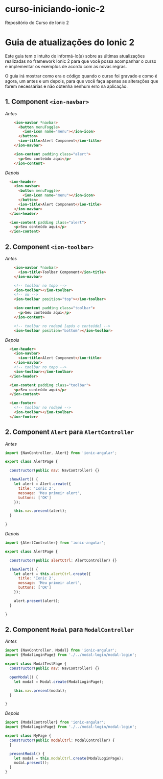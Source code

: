 # curso-iniciando-ionic-2
Repositório do Curso de Ionic 2

# Guia de atualizações do Ionic 2

Este guia tem o intuito de informá-lo(a) sobre as últimas atualizações realizadas no framework Ionic 2 para que você possa acompanhar o curso e implementar os exemplos de acordo com as novas regras.

O guia irá mostrar como era o código quando o curso foi gravado e como é agora, um antes e um depois, para que você faça apenas as alterações que forem necessárias e não obtenha nenhum erro na aplicação.


## 1. Component ```<ion-navbar>```

*Antes*
```html
    <ion-navbar *navbar>
      <button menuToggle>
        <ion-icon name="menu"></ion-icon>
      </button>
      <ion-title>Alert Component</ion-title>
    </ion-navbar>

    <ion-content padding class="alert">
      <p>Seu conteúdo aqui</p>
    </ion-content>
```

*Depois*
```html
  <ion-header>
    <ion-navbar>
      <button menuToggle>
        <ion-icon name="menu"></ion-icon>
      </button>
      <ion-title>Alert Component</ion-title>
    </ion-navbar>
  </ion-header>

  <ion-content padding class="alert">
    <p>Seu conteúdo aqui</p>
  </ion-content>
```


## 2. Component ```<ion-toolbar>```

*Antes*
```html
    <ion-navbar *navbar>
      <ion-title>Toolbar Component</ion-title>
    </ion-navbar>

    <!-- toolbar no topo -->
    <ion-toolbar></ion-toolbar>
    <!-- ou -->
    <ion-toolbar position="top"></ion-toolbar>

    <ion-content padding class="toolbar">
      <p>Seu conteúdo aqui</p>
    </ion-content>

    <!-- toolbar no rodapé [após o conteúdo] -->
    <ion-toolbar position="bottom"></ion-toolbar>
```

*Depois*
```html
  <ion-header>
    <ion-navbar>
      <ion-title>Alert Component</ion-title>
    </ion-navbar>
    <!-- toolbar no topo -->
    <ion-toolbar></ion-toolbar>
  </ion-header>

  <ion-content padding class="toolbar">
    <p>Seu conteúdo aqui</p>
  </ion-content>

  <ion-footer>
    <!-- toolbar no rodapé -->
    <ion-toolbar></ion-toolbar>
  </ion-footer>
```

## 2. Component ```Alert``` para ```AlertController```
*Antes*
```javascript
import {NavController, Alert} from 'ionic-angular';

export class AlertPage {

  constructor(public nav: NavController) {}

  showAlert() {
    let alert = Alert.create({
      title: 'Ionic 2',
      message: 'Meu primeir alert',
      buttons: ['OK']
    });

    this.nav.present(alert);
  }

}
```

*Depois*
```javascript
import {AlertController} from 'ionic-angular';

export class AlertPage {

  constructor(public alertCtrl: AlertController) {}

  showAlert() {
    let alert = this.alertCtrl.create({
      title: 'Ionic 2',
      message: 'Meu primeir alert',
      buttons: ['OK']
    });

    alert.present(alert);
  }

}
```

## 2. Component ```Modal``` para ```ModalController```
*Antes*
```javascript
import {NavController, Modal} from 'ionic-angular';
import {ModalLoginPage} from './../modal-login/modal-login';

export class ModalTestPage {
  constructor(public nav: NavController) {}

  openModal() {
    let modal = Modal.create(ModalLoginPage);

    this.nav.present(modal);
  }

}
```

*Depois*
```javascript
import {ModalController} from 'ionic-angular';
import {ModalLoginPage} from './../modal-login/modal-login';

export class MyPage {
  constructor(public modalCtrl: ModalController) {
  }

  presentModal() {
    let modal = this.modalCtrl.create(ModalLoginPage);
    modal.present();
  }
}
```
